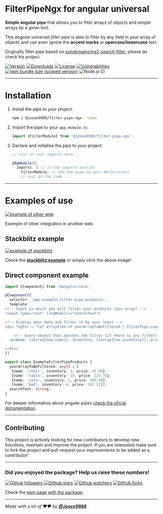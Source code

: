 # **FilterPipeNgx** for angular universal

**Simple angular pipe** that allows you to filter arrays of objects and simple arrays by a given text.

This *angular universal filter pipe* is able to filter by any field in your array of objects and can even ignore the **accent marks** or **upercase/lowercase** text. 

Originally filter pipe based on [solodynamo/ng2-search-filter](https://github.com/solodynamo/ng2-search-filter), please do check his project.

[![Version](https://badge.fury.io/js/%40josee9988%2Ffilter-pipe-ngx.svg)](https://www.npmjs.com/package/@josee9988/filter-pipe-ngx)
[![Downloads](https://img.shields.io/npm/dt/@josee9988/filter-pipe-ngx.svg)](https://www.npmjs.com/package/@josee9988/filter-pipe-ngx)
[![License](https://img.shields.io/npm/l/@josee9988/filter-pipe-ngx.svg)](/LICENSE) 
[![Vulnerabilities](https://img.shields.io/snyk/vulnerabilities/npm/@josee9988/filter-pipe-ngx)](https://www.npmjs.com/package/@josee9988/filter-pipe-ngx)
[![npm bundle size (scoped version)](https://img.shields.io/bundlephobia/minzip/@josee9988/filter-pipe-ngx/1.0.0)](https://www.npmjs.com/package/@josee9988/filter-pipe-ngx)
![Node.js CI](https://github.com/Josee9988/Filter-Pipe-ngx/workflows/Node.js%20CI/badge.svg)

---

# Installation

1. Install the pipe to your project.
    
    ```bash
    npm i @josee9988/filter-pipe-ngx --save
   ```

2. Import the pipe to your `app.module.ts`.

    ```typescript
    import {FilterModule} from '@josee9988/filter-pipe-ngx';
    ```

3. Declare and initialize the pipe to your project.

    ```typescript
    // rest of your imports here...
    
    @NgModule({
      imports: [ // in the imports section
        FilterModule, // add the pipe to your declarations
        // rest of the code ...
    ```

---

# Examples of use

[<img align="center" src="https://i.imgur.com/vi4Ii2u.gif" alt="example of other web">
](https://stackblitz.com/edit/filter-pipe-ngx)

Example of other integration in another web.

## Stackblitz example

[<img align="center" src="https://i.imgur.com/s25VibI.gif" alt="example of stackblitz">
](https://stackblitz.com/edit/filter-pipe-ngx)

Check the **[stackblitz example](https://stackblitz.com/edit/filter-pipe-ngx)** or simply click the above image!

## Direct component example

```typescript
import {Component} from '@angular/core';

@Component({
  selector: 'app-example-filter-pipe-products',
  template: `
<!-- Input in which you will filter your products (you array) -->
<input type="text" [(ngModel)]="searchText">

<!-- Display your data and filter it by your input -->
<div *ngFor = "let arrayItem of yourArrayToBeFiltered | filterPipe:searchText">

    <!-- Every object that matches the filter (if there is any filter) will be shown -->
  <p>Name: {{arrayItem.name}}, Inventory: {{arrayItem.inventory}}, price: {{arrayItem.price}}</p>

</div>`
})

export class ExampleFilterPipeProducts {
  yourArrayToBeFiltered: any[] = [
   {name: 'chair', inventory: 5, price: 45.99},
   {name: 'table', inventory: 10, price: 123.75},
   {name: 'sofa', inventory: 2, price: 399.50},
   {name: 'bed', inventory: 4, price: 592.12}];
  searchText: string;
}
```

For deeper information about angular pipes [check the oficial documentation](https://angular.io/guide/pipes).

---

## Contributing

This project is actively looking for new contributors to develop new functions, maintain and improve the project. If you are interested make sure to fork the project and pull-request your improvements to be added as a contributor!

---

### Did you enjoyed the package? Help us raise these numbers!

[![Github followers](https://img.shields.io/github/followers/Josee9988.svg?style=social)](#Contributing)
[![Github stars](https://img.shields.io/github/stars/Josee9988/Filter-Pipe-ngx.svg?style=social)](#Contributing)
[![Github watchers](https://img.shields.io/github/watchers/Josee9988/Filter-Pipe-ngx.svg?style=social)](#Contributing)
[![Github forks](https://img.shields.io/github/forks/Josee9988/Filter-Pipe-ngx.svg?style=social)](#Contributing)

Check the [npm page with the package](https://www.npmjs.com/package/@josee9988/filter-pipe-ngx).

---

_Made with a lot of ❤️❤️ by **[@Josee9988](https://github.com/Josee9988)**_
